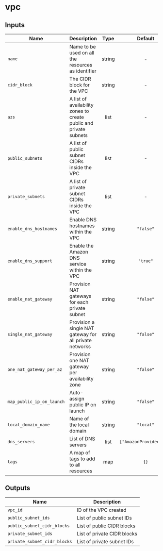# vpc

## Inputs

| Name | Description | Type | Default | Required |
|------|-------------|:----:|:-------:|:--------:|
| `name` | Name to be used on all the resources as identifier | string | - | Yes |
| `cidr_block` | The CIDR block for the VPC | string | - | Yes |
| `azs` | A list of availability zones to create public and private subnets | list | - | Yes |
| `public_subnets` | A list of public subnet CIDRs inside the VPC | list | - | Yes |
| `private_subnets` | A list of private subnet CIDRs inside the VPC | list | - | Yes |
| `enable_dns_hostnames` | Enable DNS hostnames within the VPC | string | `"false"` | No |
| `enable_dns_support` | Enable the Amazon DNS service within the VPC | string | `"true"` | No |
| `enable_nat_gateway` | Provision NAT gateways for each private subnet | string | `"false"` | No |
| `single_nat_gateway` | Provision a single NAT gateway for all private networks | string | `"false"` | No |
| `one_nat_gateway_per_az` | Provision one NAT gateway per availability zone | string | `"false"` | No |
| `map_public_ip_on_launch` | Auto-assign public IP on launch | string | `"false"` | No |
| `local_domain_name` | Name of the local domain | string | `"local"` | No |
| `dns_servers` | List of DNS servers | list | `["AmazonProvidedDNS"]` | No |
| `tags` | A map of tags to add to all resources | map | `{}` | No |


## Outputs

| Name | Description |
|------|-------------|
| `vpc_id` | ID of the VPC created |
| `public_subnet_ids` | List of public subnet IDs |
| `public_subnet_cidr_blocks` | List of public CIDR blocks |
| `private_subnet_ids` | List of private CIDR blocks |
| `private_subnet_cidr_blocks` | List of private subnet IDs |
